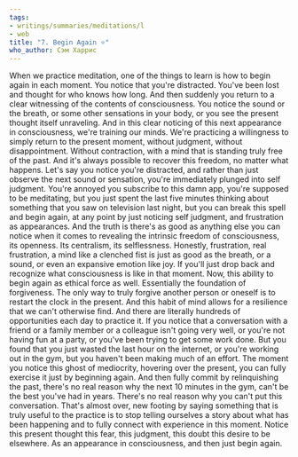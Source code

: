 ```yaml
---
tags:
- writings/summaries/meditations/l
- web
title: "7. Begin Again ⭐"
who_author: Сэм Харрис
---
```


When we practice meditation, one of the things to learn is how to begin again in each moment. You notice that you're distracted. You've been lost and thought for who knows how long. And then suddenly you return to a clear witnessing of the contents of consciousness. You notice the sound or the breath, or some other sensations in your body, or you see the present thought itself unraveling. And in this clear noticing of this next appearance in consciousness, we're training our minds. We're practicing a willingness to simply return to the present moment, without judgment, without disappointment. Without contraction, with a mind that is standing truly free of the past. And it's always possible to recover this freedom, no matter what happens. Let's say you notice you're distracted, and rather than just observe the next sound or sensation, you're immediately plunged into self judgment. You're annoyed you subscribe to this damn app, you're supposed to be meditating, but you just spent the last five minutes thinking about something that you saw on television last night, but you can break this spell and begin again, at any point by just noticing self judgment, and frustration as appearances. And the truth is there's as good as anything else you can notice when it comes to revealing the intrinsic freedom of consciousness, its openness. Its centralism, its selflessness. Honestly, frustration, real frustration, a mind like a clenched fist is just as good as the breath, or a sound, or even an expansive emotion like joy. If you'll just drop back and recognize what consciousness is like in that moment. Now, this ability to begin again as ethical force as well. Essentially the foundation of forgiveness. The only way to truly forgive another person or oneself is to restart the clock in the present. And this habit of mind allows for a resilience that we can't otherwise find. And there are literally hundreds of opportunities each day to practice it. If you notice that a conversation with a friend or a family member or a colleague isn't going very well, or you're not having fun at a party, or you've been trying to get some work done. But you found that you just wasted the last hour on the internet, or you're working out in the gym, but you haven't been making much of an effort. The moment you notice this ghost of mediocrity, hovering over the present, you can fully exercise it just by beginning again. And then fully commit by relinquishing the past, there's no real reason why the next 10 minutes in the gym, can't be the best you've had in years. There's no real reason why you can't put this conversation. That's almost over, new footing by saying something that is truly useful to the practice is to stop telling ourselves a story about what has been happening and to fully connect with experience in this moment. Notice this present thought this fear, this judgment, this doubt this desire to be elsewhere. As an appearance in consciousness, and then just begin again.